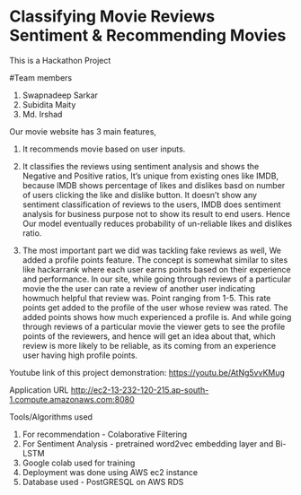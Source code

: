 # Classifying Movie Reviews Sentiment & Recommending Movies

This is a Hackathon Project

#Team members
1. Swapnadeep Sarkar
2. Subidita Maity
3. Md. Irshad

Our movie website has 3 main features,

1. It recommends movie based on user inputs.

2. It classifies the reviews using sentiment analysis and shows the Negative and Positive ratios,
It’s unique from existing ones like IMDB, because IMDB shows percentage of likes and dislikes
basd on number of users clicking the like and dislike button. It doesn’t show any sentiment
classification of reviews to the users, IMDB does sentiment analysis for business purpose not
to show its result to end users.
Hence Our model eventually reduces probability of un-reliable likes and dislikes ratio.

3. The most important part we did was tackling fake reviews as well, We added a profile
points feature. The concept is somewhat similar to sites like hackarrank where each user
earns points based on their experience and performance.
In our site, while going through reviews of a particular movie the the user can rate a review of
another user indicating howmuch helpful that review was. Point ranging from 1-5. This rate
points get added to the profile of the user whose review was rated.
The added points shows how much experienced a profile is.
And while going through reviews of a particular movie the viewer gets to see the profile points
of the reviewers, and hence will get an idea about that, which review is more likely to be reliable, as its coming from an experience user having high profile points.

Youtube link of this project demonstration:
https://youtu.be/AtNg5vvKMug

Application URL
http://ec2-13-232-120-215.ap-south-1.compute.amazonaws.com:8080


Tools/Algorithms used
1. For recommendation - Colaborative Filtering
2. For Sentiment Analysis - pretrained word2vec embedding layer and Bi-LSTM
3. Google colab used for training
4. Deployment was done using AWS ec2 instance
5. Database used - PostGRESQL on AWS RDS
